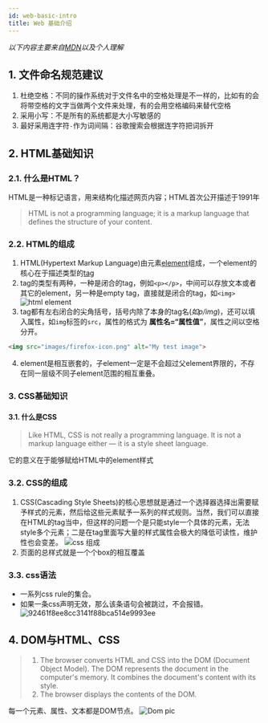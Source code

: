 ```yaml
---
id: web-basic-intro
title: Web 基础介绍
---
```



*以下内容主要来自[MDN](https://developer.mozilla.org/en-US/docs/Learn/Getting_started_with_the_web/Dealing_with_files)以及个人理解*

## 1. 文件命名规范建议  

1. 杜绝空格：不同的操作系统对于文件名中的空格处理是不一样的，比如有的会将带空格的文字当做两个文件来处理，有的会用空格编码来替代空格
2. 采用小写：不是所有的系统都是大小写敏感的
3. 最好采用连字符`-`作为词间隔：谷歌搜索会根据连字符把词拆开

## 2. HTML基础知识  

### 2.1. 什么是HTML？ 

HTML是一种标记语言，用来结构化描述网页内容；HTML首次公开描述于1991年
>HTML is not a programming language; it is a markup language that defines the structure of your content.  

### 2.2. HTML的组成  

1. HTML(Hypertext Markup Language)由元素<u>element</u>组成，一个element的核心在于描述类型的<u>tag</u>  
2. tag的类型有两种，一种是闭合的tag，例如`<p></p>`，中间可以存放文本或者其它的element，另一种是empty tag，直接就是闭合的tag，如`<img>`  
![html element](assets/web/4CFD3656-0522-4EDC-974F-89493ED4E81E.png)
3. tag都有左右闭合的尖角括号，括号内除了本身的tag名(*如p/img*)，还可以填入属性，如`img`标签的`src`，属性的格式为 **属性名=“属性值”**，属性之间以空格分开。
```HTML
<img src="images/firefox-icon.png" alt="My test image">
```
4. element是相互嵌套的，子element一定是不会超过父element界限的，不存在同一层级不同子element范围的相互重叠。
### 3. CSS基础知识
#### 3.1. 什么是CSS
>Like HTML, CSS is not really a programming language. It is not a markup language either — it is a style sheet language.   

它的意义在于能够赋给HTML中的element样式  

### 3.2. CSS的组成  

1. CSS(Cascading Style Sheets)的核心思想就是通过一个选择器选择出需要赋予样式的元素，然后给这些元素赋予一系列的样式规则。当然，我们可以直接在HTML的tag当中，但这样的问题一个是只能style一个具体的元素，无法style多个元素；二是在tag里面写大量的样式属性会极大的降低可读性，维护性也会变差。
 ![css 组成](assets/web/F4E66167-96A6-44B3-B5A5-173BE025284E.png)
2. 页面的总样式就是一个个box的相互覆盖  

### 3.3. css语法  

- 一系列css rule的集合。
- 如果一条css声明无效，那么该条语句会被跳过，不会报错。
![92461f8ee8cc3141f88bca514e9993ee](assets/web/EC425128-38EB-4567-9960-1AE88E30B775.png)

## 4. DOM与HTML、CSS    

> 1. The browser converts HTML and CSS into the DOM (Document Object Model). The DOM represents the document in the computer's memory. It combines the document's content with its style.
> 2. The browser displays the contents of the DOM.

每一个元素、属性、文本都是DOM节点。
![Dom pic](assets/web/5BB5C2E1-3636-45B4-9242-59288FA07793.svg)


